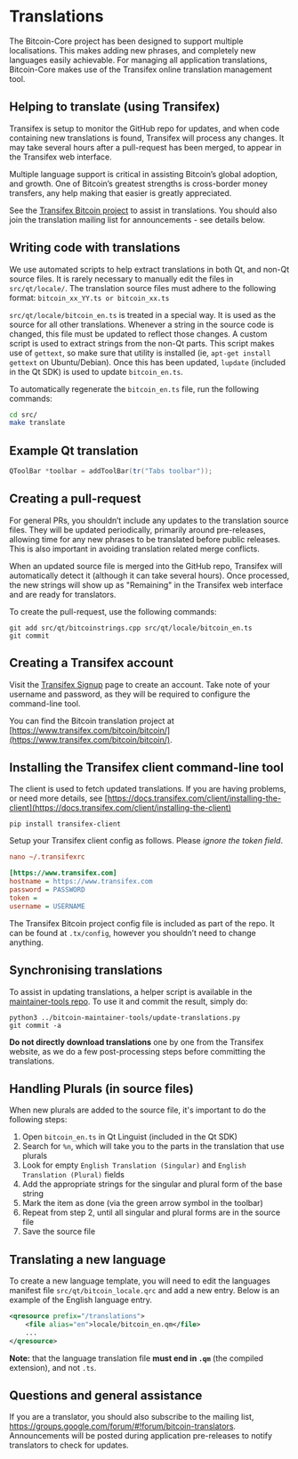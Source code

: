 # Translations

The Bitcoin-Core project has been designed to support multiple localisations. This makes adding new phrases, and completely new languages easily achievable. For managing all application translations, Bitcoin-Core makes use of the Transifex online translation management tool.

## Helping to translate (using Transifex)

Transifex is setup to monitor the GitHub repo for updates, and when code containing new translations is found, Transifex will process any changes. It may take several hours after a pull-request has been merged, to appear in the Transifex web interface.

Multiple language support is critical in assisting Bitcoin’s global adoption, and growth. One of Bitcoin’s greatest strengths is cross-border money transfers, any help making that easier is greatly appreciated.

See the [Transifex Bitcoin project](https://www.transifex.com/bitcoin/bitcoin/) to assist in translations. You should also join the translation mailing list for announcements - see details below.

## Writing code with translations

We use automated scripts to help extract translations in both Qt, and non-Qt source files. It is rarely necessary to manually edit the files in `src/qt/locale/`. The translation source files must adhere to the following format:
`bitcoin_xx_YY.ts or bitcoin_xx.ts`

`src/qt/locale/bitcoin_en.ts` is treated in a special way. It is used as the source for all other translations. Whenever a string in the source code is changed, this file must be updated to reflect those changes. A custom script is used to extract strings from the non-Qt parts. This script makes use of `gettext`, so make sure that utility is installed (ie, `apt-get install gettext` on Ubuntu/Debian). Once this has been updated, `lupdate` (included in the Qt SDK) is used to update `bitcoin_en.ts`.

To automatically regenerate the `bitcoin_en.ts` file, run the following commands:

```sh
cd src/
make translate
```

## Example Qt translation

```cpp
QToolBar *toolbar = addToolBar(tr("Tabs toolbar"));
```

## Creating a pull-request

For general PRs, you shouldn’t include any updates to the translation source files. They will be updated periodically, primarily around pre-releases, allowing time for any new phrases to be translated before public releases. This is also important in avoiding translation related merge conflicts.

When an updated source file is merged into the GitHub repo, Transifex will automatically detect it (although it can take several hours). Once processed, the new strings will show up as "Remaining" in the Transifex web interface and are ready for translators.

To create the pull-request, use the following commands:

```
git add src/qt/bitcoinstrings.cpp src/qt/locale/bitcoin_en.ts
git commit
```

## Creating a Transifex account

Visit the [Transifex Signup](https://www.transifex.com/signup/) page to create an account. Take note of your username and password, as they will be required to configure the command-line tool.

You can find the Bitcoin translation project at [https://www.transifex.com/bitcoin/bitcoin/](https://www.transifex.com/bitcoin/bitcoin/).

## Installing the Transifex client command-line tool

The client is used to fetch updated translations. If you are having problems, or need more details, see [https://docs.transifex.com/client/installing-the-client](https://docs.transifex.com/client/installing-the-client)

`pip install transifex-client`

Setup your Transifex client config as follows. Please *ignore the token field*.

```ini
nano ~/.transifexrc

[https://www.transifex.com]
hostname = https://www.transifex.com
password = PASSWORD
token =
username = USERNAME
```

The Transifex Bitcoin project config file is included as part of the repo. It can be found at `.tx/config`, however you shouldn’t need to change anything.

## Synchronising translations

To assist in updating translations, a helper script is available in the [maintainer-tools repo](https://github.com/bitcoin-core/bitcoin-maintainer-tools). To use it and commit the result, simply do:

```
python3 ../bitcoin-maintainer-tools/update-translations.py
git commit -a
```

**Do not directly download translations** one by one from the Transifex website, as we do a few post-processing steps before committing the translations.

## Handling Plurals (in source files)

When new plurals are added to the source file, it's important to do the following steps:

1. Open `bitcoin_en.ts` in Qt Linguist (included in the Qt SDK)
2. Search for `%n`, which will take you to the parts in the translation that use plurals
3. Look for empty `English Translation (Singular)` and `English Translation (Plural)` fields
4. Add the appropriate strings for the singular and plural form of the base string
5. Mark the item as done (via the green arrow symbol in the toolbar)
6. Repeat from step 2, until all singular and plural forms are in the source file
7. Save the source file

## Translating a new language

To create a new language template, you will need to edit the languages manifest file `src/qt/bitcoin_locale.qrc` and add a new entry. Below is an example of the English language entry.

```xml
<qresource prefix="/translations">
    <file alias="en">locale/bitcoin_en.qm</file>
    ...
</qresource>
```

**Note:** that the language translation file **must end in `.qm`** (the compiled extension), and not `.ts`.

## Questions and general assistance

If you are a translator, you should also subscribe to the mailing list, <https://groups.google.com/forum/#!forum/bitcoin-translators>. Announcements will be posted during application pre-releases to notify translators to check for updates.
